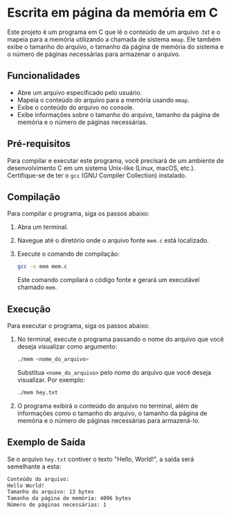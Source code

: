 # Escrita em página da memória em C

Este projeto é um programa em C que lê o conteúdo de um arquivo .txt e o mapeia para a memória utilizando a chamada de sistema `mmap`. Ele também exibe o tamanho do arquivo, o tamanho da página de memória do sistema e o número de páginas necessárias para armazenar o arquivo.

## Funcionalidades

- Abre um arquivo especificado pelo usuário.
- Mapeia o conteúdo do arquivo para a memória usando `mmap`.
- Exibe o conteúdo do arquivo no console.
- Exibe informações sobre o tamanho do arquivo, tamanho da página de memória e o número de páginas necessárias.

## Pré-requisitos

Para compilar e executar este programa, você precisará de um ambiente de desenvolvimento C em um sistema Unix-like (Linux, macOS, etc.). Certifique-se de ter o `gcc` (GNU Compiler Collection) instalado.

## Compilação

Para compilar o programa, siga os passos abaixo:

1. Abra um terminal.
2. Navegue até o diretório onde o arquivo fonte `mem.c` está localizado.
3. Execute o comando de compilação:

    ```bash
    gcc -o mem mem.c
    ```

    Este comando compilará o código fonte e gerará um executável chamado `mem`.

## Execução

Para executar o programa, siga os passos abaixo:

1. No terminal, execute o programa passando o nome do arquivo que você deseja visualizar como argumento:

    ```bash
    ./mem <nome_do_arquivo>
    ```

    Substitua `<nome_do_arquivo>` pelo nome do arquivo que você deseja visualizar. Por exemplo:

    ```bash
    ./mem hey.txt
    ```

2. O programa exibirá o conteúdo do arquivo no terminal, além de informações como o tamanho do arquivo, o tamanho da página de memória e o número de páginas necessárias para armazená-lo.

## Exemplo de Saída

Se o arquivo `hey.txt` contiver o texto "Hello, World!", a saída será semelhante a esta:
```bash
Conteúdo do arquivo:
Hello World!
Tamanho do arquivo: 13 bytes
Tamanho da página de memória: 4096 bytes
Número de páginas necessárias: 1
```
